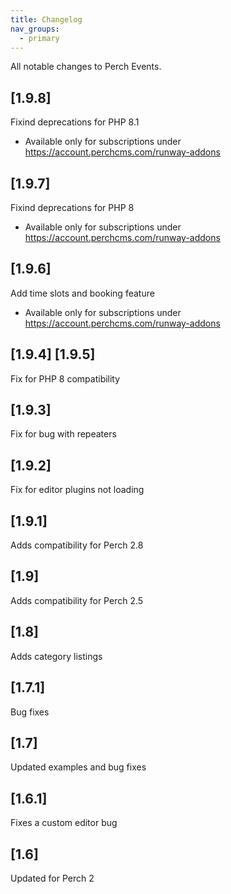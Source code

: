 ```yaml
---
title: Changelog
nav_groups:
  - primary
---
```


All notable changes to Perch Events.
## [1.9.8]
Fixind deprecations for PHP 8.1
- Available only for subscriptions under <a href="https://account.perchcms.com/runway-addons">https://account.perchcms.com/runway-addons</a>
 
## [1.9.7]
Fixind deprecations for PHP 8
- Available only for subscriptions under <a href="https://account.perchcms.com/runway-addons">https://account.perchcms.com/runway-addons</a>

## [1.9.6]
Add time slots and booking feature
- Available only for subscriptions under <a href="https://account.perchcms.com/runway-addons">https://account.perchcms.com/runway-addons</a>


## [1.9.4] [1.9.5]
Fix for PHP 8 compatibility

## [1.9.3]

Fix for bug with repeaters

## [1.9.2]

Fix for editor plugins not loading

## [1.9.1]

Adds compatibility for Perch 2.8

## [1.9]

Adds compatibility for Perch 2.5

## [1.8]

Adds category listings

## [1.7.1]

Bug fixes

## [1.7]

Updated examples and bug fixes

## [1.6.1]

Fixes a custom editor bug

## [1.6]

Updated for Perch 2

